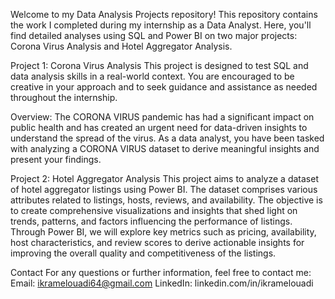 Welcome to my Data Analysis Projects repository! This repository contains the work I completed during my internship as a Data Analyst. Here, you'll find detailed analyses using SQL and Power BI on two major projects: Corona Virus Analysis and Hotel Aggregator Analysis.


Project 1: Corona Virus Analysis 
This project is designed to test SQL and data analysis skills in a real-world context. You are encouraged to be creative in your approach and to seek guidance and assistance as needed throughout the internship. 

Overview:
The CORONA VIRUS pandemic has had a significant impact on public health and has created an urgent need for data-driven insights to understand the spread of the virus. As a data analyst, you have been tasked with analyzing a CORONA VIRUS dataset to derive meaningful insights and present your findings.


Project 2: Hotel Aggregator Analysis
This project aims to analyze a dataset of hotel aggregator listings using Power BI. The dataset comprises various attributes related to listings, hosts, reviews, and availability. The objective is to create comprehensive visualizations and insights that shed light on trends, patterns, and factors influencing the performance of listings. Through Power BI, we will explore key metrics such as pricing, availability, host characteristics, and review scores to derive actionable insights for improving the overall quality and competitiveness of the listings.


Contact
For any questions or further information, feel free to contact me:
Email: ikramelouadi64@gmail.com
LinkedIn: linkedin.com/in/ikramelouadi
